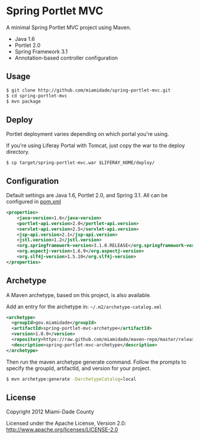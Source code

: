 Spring Portlet MVC
==================

A minimal Spring Portlet MVC project using Maven.

* Java 1.6
* Portlet 2.0
* Spring Framework 3.1
* Annotation-based controller configuration

Usage
-----
```bash
$ git clone http://github.com/miamidade/spring-portlet-mvc.git
$ cd spring-portlet-mvc
$ mvn package
```

Deploy
------
Portlet deployment varies depending on which portal you're using.

If you're using Liferay Portal with Tomcat, just copy the war to the deploy directory.

```
$ cp target/spring-portlet-mvc.war $LIFERAY_HOME/deploy/
```

Configuration
-------------

Default settings are Java 1.6, Portlet 2.0, and Spring 3.1.  All can be configured in [pom.xml](https://github.com/miamidade/spring-portlet-mvc/blob/master/pom.xml)

```xml
<properties>
    <java-version>1.6</java-version>
    <portlet-api.version>2.0</portlet-api.version>
    <servlet-api.version>2.5</servlet-api.version>
    <jsp-api.version>2.1</jsp-api.version>
    <jstl.version>1.2</jstl.version>
    <org.springframework-version>3.1.0.RELEASE</org.springframework-version>
    <org.aspectj-version>1.6.9</org.aspectj-version>
    <org.slf4j-version>1.5.10</org.slf4j-version>
</properties>
```

Archetype
---------

A Maven archetype, based on this project, is also available.

Add an entry for the archetype in: ```~/.m2/archetype-catalog.xml```

```xml
<archetype>
  <groupId>gov.miamidade</groupId>
  <artifactId>spring-portlet-mvc-archetype</artifactId>
  <version>1.0.0</version>
  <repository>https://raw.github.com/miamidade/maven-repo/master/releases</repository>
  <description>spring-portlet-mvc-archetype</description>
</archetype>
```

Then run the maven archetype generate command.  Follow the prompts to specify the groupId, artifactId, and version for your project.

```bash
$ mvn archetype:generate -DarchetypeCatalog=local
```

License
-------

Copyright 2012 Miami-Dade County

Licensed under the Apache License, Version 2.0: http://www.apache.org/licenses/LICENSE-2.0
